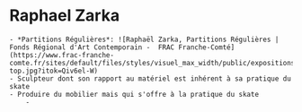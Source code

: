 # Raphael Zarka
	- *Partitions Régulières*: ![Raphaël Zarka, Partitions Régulières | Fonds Régional d'Art Contemporain -  FRAC Franche-Comté](https://www.frac-franche-comte.fr/sites/default/files/styles/visuel_max_width/public/expositions/zarka-top.jpg?itok=Qiv6el-W)
	- Sculpteur dont son rapport au matériel est inhérent à sa pratique du skate
	- Produire du mobilier mais qui s'offre à la pratique du skate
		-